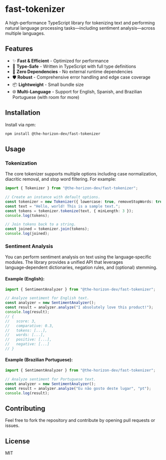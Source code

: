 # fast-tokenizer

A high-performance TypeScript library for tokenizing text and performing natural language processing tasks—including sentiment analysis—across multiple languages.

## Features

- ✨ **Fast & Efficient** - Optimized for performance  
- 🎯 **Type-Safe** - Written in TypeScript with full type definitions  
- 🔧 **Zero Dependencies** - No external runtime dependencies  
- 🛡️ **Robust** - Comprehensive error handling and edge case coverage  
- 📦 **Lightweight** - Small bundle size  
- 🌐 **Multi-Language** - Support for English, Spanish, and Brazilian Portuguese (with room for more)

## Installation

Install via npm:

```bash
npm install @the-horizon-dev/fast-tokenizer
```

## Usage

### Tokenization

The core tokenizer supports multiple options including case normalization, diacritic removal, and stop word filtering. For example:

```typescript
import { Tokenizer } from "@the-horizon-dev/fast-tokenizer";

// Create an instance with default options.
const tokenizer = new Tokenizer({ lowercase: true, removeStopWords: true });
const text = "Hello, world! This is a sample text.";
const tokens = tokenizer.tokenize(text, { minLength: 3 });
console.log(tokens);

// Join tokens back to a string.
const joined = tokenizer.join(tokens);
console.log(joined);
```

### Sentiment Analysis

You can perform sentiment analysis on text using the language‑specific modules. The library provides a unified API that leverages language‑dependent dictionaries, negation rules, and (optional) stemming.

#### Example (English):

```typescript
import { SentimentAnalyzer } from "@the-horizon-dev/fast-tokenizer";

// Analyze sentiment for English text.
const analyzer = new SentimentAnalyzer();
const result = analyzer.analyze("I absolutely love this product!");
console.log(result);
// {
//   score: 3,
//   comparative: 0.3,
//   tokens: [...],
//   words: [...],
//   positive: [...],
//   negative: [...]
// }
```

#### Example (Brazilian Portuguese):

```typescript
import { SentimentAnalyzer } from "@the-horizon-dev/fast-tokenizer";

// Analyze sentiment for Portuguese text.
const analyzer = new SentimentAnalyzer();
const result = analyzer.analyze("Eu não gosto deste lugar", "pt");
console.log(result);
```

## Contributing

Feel free to fork the repository and contribute by opening pull requests or issues.

## License

MIT
